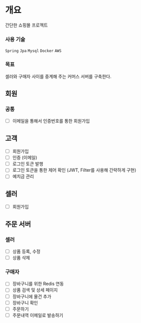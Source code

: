 # 개요
간단한 쇼핑몰 프로젝트

### 사용 기술
`Spring` `Jpa` `Mysql` `Docker` `AWS`

### 목표
셀러와 구매자 사이를 중계해 주는 커머스 서버를 구축한다.

## 회원
### 공통
- [ ] 이메일을 통해서 인증번호를 통한 회원가입 

## 고객
  - [ ] 회원가입 
  - [ ] 인증 (이메일)
  - [ ] 로그인 토큰 발행
  - [ ] 로그인 토큰을 통한 제어 확인 (JWT, Filter를 사용해 간략하게 구현)
  - [ ] 예치금 관리

## 셀러
  - [ ] 회원가입

## 주문 서버

### 셀러
  - [ ] 상품 등록, 수정
  - [ ] 상품 삭제

### 구매자
  - [ ] 장바구니를 위한 Redis 연동
  - [ ] 상품 검색 및 상세 페이지
  - [ ] 장바구니에 물건 추가
  - [ ] 장바구니 확인
  - [ ] 주문하기
  - [ ] 주문내역 이메일로 발송하기
